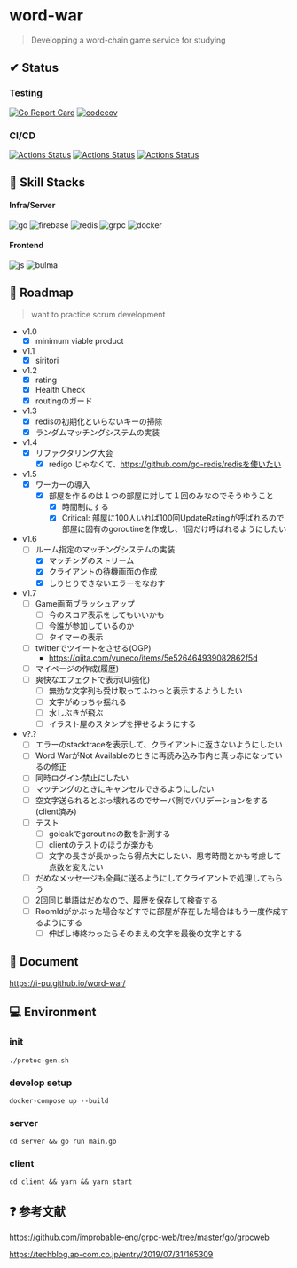 # word-war
> Developping a word-chain game service for studying

## ✔ Status
### Testing
[![Go Report Card](https://goreportcard.com/badge/github.com/i-pu/word-war)](https://goreportcard.com/report/github.com/i-pu/word-war)
[![codecov](https://codecov.io/gh/i-pu/word-war/branch/develop%2F1.0/graph/badge.svg)](https://codecov.io/gh/i-pu/word-war)
### CI/CD
[![Actions Status](https://github.com/i-pu/word-war/workflows/Client%20Firebase%20Hosting/badge.svg)](https://github.com/i-pu/word-war/actions)
[![Actions Status](https://github.com/i-pu/word-war/workflows/Server%20Docker%20Build/badge.svg)](https://github.com/i-pu/word-war/actions)
[![Actions Status](https://github.com/i-pu/word-war/workflows/Server%20Test/badge.svg)](https://github.com/i-pu/word-war/actions)

## 💪 Skill Stacks
#### Infra/Server
![go](https://img.shields.io/badge/-Go-76E1FE.svg?logo=go&style=flat-square)
![firebase](https://img.shields.io/badge/-Firebase-000000.svg?logo=firebase&style=flat-square)
![redis](https://img.shields.io/badge/-Redis-D82C20.svg?logo=redis&style=flat-square)
![grpc](https://img.shields.io/badge/-gRPC-47848F.svg?logo=&style=flat-square)
![docker](https://img.shields.io/badge/-Docker-48bcfa.svg?logo=docker&style=flat-square)
#### Frontend
![js](https://img.shields.io/badge/-Javascript-FAEB7F.svg?logo=javascript&style=flat-square)
![bulma](https://img.shields.io/badge/-Bulma-FCEA0.svg?logo=&style=flat-square)

## 🚧 Roadmap
> want to practice scrum development

- v1.0
  - [x] minimum viable product
- v1.1
  - [x] siritori
- v1.2
  - [x] rating
  - [x] Health Check
  - [x] routingのガード
- v1.3
  - [x] redisの初期化といらないキーの掃除
  - [x] ランダムマッチングシステムの実装
- v1.4
  - [x] リファクタリング大会
    - [x] redigo じゃなくて、https://github.com/go-redis/redisを使いたい
- v1.5
  - [x] ワーカーの導入
    - [x] 部屋を作るのは１つの部屋に対して１回のみなのでそうゆうこと
	  - [x] 時間制にする
	  - [x] Critical: 部屋に100人いれば100回UpdateRatingが呼ばれるので部屋に固有のgoroutineを作成し、1回だけ呼ばれるようにしたい
- v1.6
  - [ ] ルーム指定のマッチングシステムの実装
    - [x] マッチングのストリーム
    - [x] クライアントの待機画面の作成
    - [x] しりとりできないエラーをなおす
- v1.7
  - [ ] Game画面ブラッシュアップ
    - [ ] 今のスコア表示をしてもいいかも
    - [ ] 今誰が参加しているのか
    - [ ] タイマーの表示
  - [ ] twitterでツイートをさせる(OGP)
    - <https://qiita.com/yuneco/items/5e526464939082862f5d>
  - [ ] マイページの作成(履歴)
  - [ ] 爽快なエフェクトで表示(UI強化)
    - [ ] 無効な文字列も受け取ってふわっと表示するようしたい
    - [ ] 文字がめっちゃ揺れる
    - [ ] 水しぶきが飛ぶ
    - [ ] イラスト屋のスタンプを押せるようにする
- v?.?
  - [ ] エラーのstacktraceを表示して、クライアントに返さないようにしたい
  - [ ] Word WarがNot Availableのときに再読み込み市内と真っ赤になっているの修正
  - [ ] 同時ログイン禁止にしたい
  - [ ] マッチングのときにキャンセルできるようにしたい
  - [ ] 空文字送られるとぶっ壊れるのでサーバ側でバリデーションをする(client済み)
  - [ ] テスト
    - [ ] goleakでgoroutineの数を計測する
    - [ ] clientのテストのほうが楽かも
	- [ ] 文字の長さが長かったら得点大にしたい、思考時間とかも考慮して点数を変えたい
  - [ ] だめなメッセージも全員に送るようにしてクライアントで処理してもらう
  - [ ] 2回同じ単語はだめなので、履歴を保存して検査する
  - [ ] RoomIdがかぶった場合などすでに部屋が存在した場合はもう一度作成するようにする
	- [ ] 伸ばし棒終わったらそのまえの文字を最後の文字とする
## 📖 Document
<https://i-pu.github.io/word-war/>

## 💻 Environment
### init
```
./protoc-gen.sh
```

### develop setup
```
docker-compose up --build
```


### server
```
cd server && go run main.go
```

### client
```
cd client && yarn && yarn start
```

## ❓ 参考文献
<https://github.com/improbable-eng/grpc-web/tree/master/go/grpcweb>

<https://techblog.ap-com.co.jp/entry/2019/07/31/165309>

